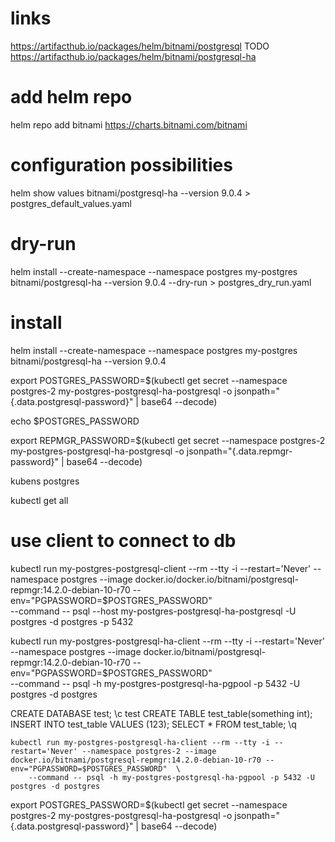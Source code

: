 # links
https://artifacthub.io/packages/helm/bitnami/postgresql
TODO https://artifacthub.io/packages/helm/bitnami/postgresql-ha

# add helm repo
helm repo add bitnami https://charts.bitnami.com/bitnami

# configuration possibilities
helm show values bitnami/postgresql-ha --version 9.0.4 > postgres_default_values.yaml

# dry-run
helm install --create-namespace --namespace postgres my-postgres bitnami/postgresql-ha --version 9.0.4 --dry-run > postgres_dry_run.yaml

# install
helm install --create-namespace --namespace postgres my-postgres bitnami/postgresql-ha --version 9.0.4

export POSTGRES_PASSWORD=$(kubectl get secret --namespace postgres-2 my-postgres-postgresql-ha-postgresql -o jsonpath="{.data.postgresql-password}" | base64 --decode)

echo $POSTGRES_PASSWORD

export REPMGR_PASSWORD=$(kubectl get secret --namespace postgres-2 my-postgres-postgresql-ha-postgresql -o jsonpath="{.data.repmgr-password}" | base64 --decode)

kubens postgres

kubectl get all

# use client to connect to db
kubectl run my-postgres-postgresql-client --rm --tty -i --restart='Never' --namespace postgres --image docker.io/docker.io/bitnami/postgresql-repmgr:14.2.0-debian-10-r70 --env="PGPASSWORD=$POSTGRES_PASSWORD" \
      --command -- psql --host my-postgres-postgresql-ha-postgresql -U postgres -d postgres -p 5432

kubectl run my-postgres-postgresql-ha-client --rm --tty -i --restart='Never' --namespace postgres --image docker.io/bitnami/postgresql-repmgr:14.2.0-debian-10-r70 --env="PGPASSWORD=$POSTGRES_PASSWORD"  \
    --command -- psql -h my-postgres-postgresql-ha-pgpool -p 5432 -U postgres -d postgres      

CREATE DATABASE test;
\c test
CREATE TABLE test_table(something int);
INSERT INTO test_table VALUES (123);
SELECT * FROM test_table;
\q      


    kubectl run my-postgres-postgresql-ha-client --rm --tty -i --restart='Never' --namespace postgres-2 --image docker.io/bitnami/postgresql-repmgr:14.2.0-debian-10-r70 --env="PGPASSWORD=$POSTGRES_PASSWORD"  \
        --command -- psql -h my-postgres-postgresql-ha-pgpool -p 5432 -U postgres -d postgres


export POSTGRES_PASSWORD=$(kubectl get secret --namespace postgres-2 my-postgres-postgresql-ha-postgresql -o jsonpath="{.data.postgresql-password}" | base64 --decode)
